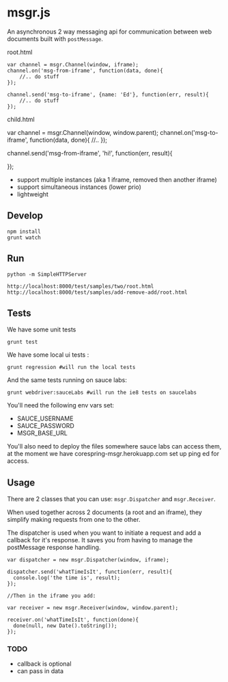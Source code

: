 # msgr.js

An asynchronous 2 way messaging api for communication between web documents built with `postMessage`.

root.html

    var channel = msgr.Channel(window, iframe);
    channel.on('msg-from-iframe', function(data, done){
        //.. do stuff
    });

    channel.send('msg-to-iframe', {name: 'Ed'}, function(err, result){
        //.. do stuff
    });


child.html

  var channel = msgr.Channel(window, window.parent);
  channel.on('msg-to-iframe', function(data, done){
      //..
  });

  channel.send('msg-from-iframe', 'hi!', function(err, result){

  });


* support multiple instances (aka 1 iframe, removed then another iframe)
* support simultaneous instances (lower prio)
* lightweight

## Develop

    npm install
    grunt watch

## Run

    python -m SimpleHTTPServer

    http://localhost:8000/test/samples/two/root.html
    http://localhost:8000/test/samples/add-remove-add/root.html

## Tests
We have some unit tests

    grunt test

We have some local ui tests :

    grunt regression #will run the local tests

And the same tests running on sauce labs:

    grunt webdriver:sauceLabs #will run the ie8 tests on saucelabs

You'll need the following env vars set:
* SAUCE_USERNAME
* SAUCE_PASSWORD
* MSGR_BASE_URL

You'll also need to deploy the files somewhere sauce labs can access them, at the moment we have corespring-msgr.herokuapp.com set up ping ed for access.


## Usage


There are 2 classes that you can use: `msgr.Dispatcher` and `msgr.Receiver`.

When used together across 2 documents (a root and an iframe), they simplify making requests from one to the other.

The dispatcher is used when you want to initiate a request and add a callback for it's response. It saves you from having to manage the postMessage response handling.

    var dispatcher = new msgr.Dispatcher(window, iframe);

    dispatcher.send('whatTimeIsIt', function(err, result){
      console.log('the time is', result);
    });

    //Then in the iframe you add:

    var receiver = new msgr.Receiver(window, window.parent);

    receiver.on('whatTimeIsIt', function(done){
      done(null, new Date().toString());
    });

### TODO

* callback is optional
* can pass in data
